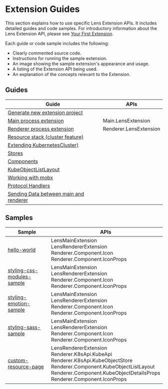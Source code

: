 # Extension Guides

This section explains how to use specific Lens Extension APIs.
It includes detailed guides and code samples.
For introductory information about the Lens Extension API, please see [Your First Extension](../get-started/your-first-extension.md).

Each guide or code sample includes the following:

- Clearly commented source code.
- Instructions for running the sample extension.
- An image showing the sample extension's appearance and usage.
- A listing of the Extension API being used.
- An explanation of the concepts relevant to the Extension.

## Guides

| Guide | APIs |
| ----- | ----- |
| [Generate new extension project](generator.md) ||
| [Main process extension](main-extension.md) | Main.LensExtension |
| [Renderer process extension](renderer-extension.md) | Renderer.LensExtension |
| [Resource stack (cluster feature)](resource-stack.md) | |
| [Extending KubernetesCluster)](extending-kubernetes-cluster.md) | |
| [Stores](stores.md) | |
| [Components](components.md) | |
| [KubeObjectListLayout](kube-object-list-layout.md) | |
| [Working with mobx](working-with-mobx.md) | |
| [Protocol Handlers](protocol-handlers.md) | |
| [Sending Data between main and renderer](ipc.md) | |

## Samples

| Sample | APIs |
| ----- | ----- |
[hello-world](https://github.com/lensapp/lens-extension-samples/tree/master/helloworld-sample) | LensMainExtension <br> LensRendererExtension <br> Renderer.Component.Icon <br> Renderer.Component.IconProps |
[styling-css-modules-sample](https://github.com/lensapp/lens-extension-samples/tree/master/styling-css-modules-sample) | LensMainExtension <br> LensRendererExtension <br> Renderer.Component.Icon <br> Renderer.Component.IconProps |
[styling-emotion-sample](https://github.com/lensapp/lens-extension-samples/tree/master/styling-emotion-sample) | LensMainExtension <br> LensRendererExtension <br> Renderer.Component.Icon <br> Renderer.Component.IconProps |
[styling-sass-sample](https://github.com/lensapp/lens-extension-samples/tree/master/styling-sass-sample) | LensMainExtension <br> LensRendererExtension <br> Renderer.Component.Icon <br> Renderer.Component.IconProps |
[custom-resource-page](https://github.com/lensapp/lens-extension-samples/tree/master/custom-resource-page) | LensRendererExtension <br> Renderer.K8sApi.KubeApi <br> Renderer.K8sApi.KubeObjectStore <br> Renderer.Component.KubeObjectListLayout <br> Renderer.Component.KubeObjectDetailsProps <br> Renderer.Component.IconProps |
